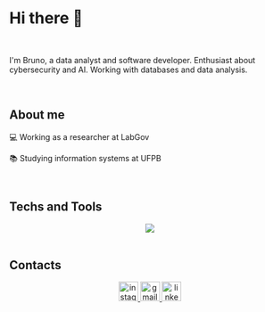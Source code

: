 
<h1>Hi there 👋</h1>

<br>

<div>
  <p>I'm Bruno, a data analyst and software developer. Enthusiast about cybersecurity and AI. Working with databases and data analysis.</p>
</div>

<br>

<h2>About me</h2>
<div>
  <p>💻 Working as a researcher at LabGov</p>
  <p>📚 Studying information systems at UFPB</p>
</div>

<br>

<h2>Techs and Tools</h2>
  <div align="center">
     <img src="https://skillicons.dev/icons?i=js,java,python,anaconda,html,css,react,git,mysql">
  </div>

  <br>

<h2>Contacts</h2>
<div align="center">
  <a href="https://www.instagram.com/brun_souz4">
    <img src="https://img.shields.io/static/v1?message=Instagram&logo=instagram&label=&color=E4405F&logoColor=white&labelColor=&style=for-the-badge" height="35" alt="instagram logo" />
 
  <a href="mailto:brun.souz4@gmail.com">
    <img src="https://img.shields.io/static/v1?message=Gmail&logo=gmail&label=&color=D14836&logoColor=white&labelColor=&style=for-the-badge" height="35" alt="gmail logo" />
  </a>
  
  <a href="https://www.linkedin.com/in/bruno-souza-a74396214/">
    <img src="https://img.shields.io/static/v1?message=LinkedIn&logo=linkedin&label=&color=0077B5&logoColor=white&labelColor=&style=for-the-badge" height="35" alt="linkedin logo" />
  </a>
</div>

<!--
**Walmir07/Walmir07** is a ✨ _special_ ✨ repository because its `README.md` (this file) appears on your GitHub profile.

Here are some ideas to get you started:

- 🔭 I’m currently working on ...
- 🌱 I’m currently learning ...
- 👯 I’m looking to collaborate on ...
- 🤔 I’m looking for help with ...
- 💬 Ask me about ...
- 📫 How to reach me: ...
- 😄 Pronouns: ...
- ⚡ Fun fact: ...
-->


<!--
**BruninSouza/BruninSouza** is a ✨ _special_ ✨ repository because its `README.md` (this file) appears on your GitHub profile.

Here are some ideas to get you started:

- 🔭 I’m currently working on ...
- 🌱 I’m currently learning ...
- 👯 I’m looking to collaborate on ...
- 🤔 I’m looking for help with ...
- 💬 Ask me about ...
- 📫 How to reach me: ...
- 😄 Pronouns: ...
- ⚡ Fun fact: ...
-->
